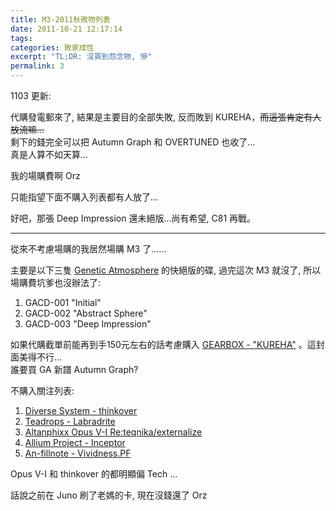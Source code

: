 ```yaml
---
title: M3-2011秋敗物列表
date: 2011-10-21 12:17:14
tags:
categories: 敗家成性
excerpt: "TL;DR: 沒買到怨念物, 慘"
permalink: 3
---
```

1103 更新:

代購發電郵來了, 結果是主要目的全部失敗, 反而敗到 KUREHA，~~而這張肯定有人放流嘛...~~  
剩下的錢完全可以把 Autumn Graph 和 OVERTUNED 也收了...  
真是人算不如天算...

我的場購費啊 Orz

只能指望下面不購入列表都有人放了...

好吧，那張 Deep Impression 還未絕版...尚有希望, C81 再戰。

-----

從來不考慮場購的我居然場購 M3 了......

主要是以下三隻 [Genetic Atmosphere][1] 的快絕版的碟, 過完這次 M3 就沒了, 所以場購費坑爹也沒辦法了:
  1. GACD-001 "Initial"
  2. GACD-002 "Abstract Sphere"
  3. GACD-003 "Deep Impression"

如果代購截單前能再到手150元左右的話考慮購入 [GEARBOX - "KUREHA"][2] 。這封面美得不行...  
誰要買 GA 新譜 Autumn Graph?

不購入關注列表:
  1. [Diverse System - thinkover](http://thinkover.diverse.jp/)
  2. [Teadrops - Labradrite](http://teadrops.jp/tddc0010/index.html)
  3. [Altanphixx Opus V-I Re:teqnika/externalize](http://www.altanaphixx.com/disc_op5.html)
  4. [Allium Project - Inceptor](http://www.compllege.com/allium/)
  5. [An-fillnote - Vividness.PF](http://autumnleaves.yukishigure.com/An_fillnote/)

Opus V-I 和 thinkover 的都明顯偏 Tech ...

話說之前在 Juno 刷了老媽的卡, 現在沒錢還了 Orz

[1]: http://ga.luvfix.net/
[2]: http://gearbox.luvfix.net/kureha.html
